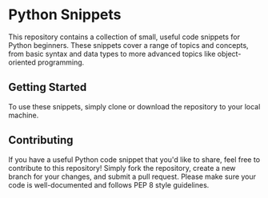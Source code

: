 # Python Snippets

This repository contains a collection of small, useful code snippets for Python beginners. These snippets cover a range of topics and concepts, from basic syntax and data types to more advanced topics like object-oriented programming.

## Getting Started

To use these snippets, simply clone or download the repository to your local machine.

## Contributing

If you have a useful Python code snippet that you'd like to share, feel free to contribute to this repository! Simply fork the repository, create a new branch for your changes, and submit a pull request. Please make sure your code is well-documented and follows PEP 8 style guidelines.
